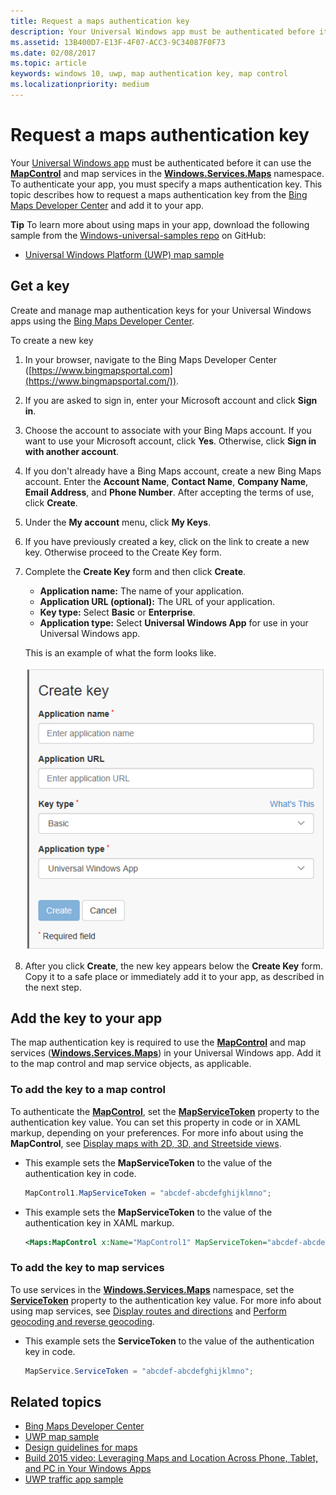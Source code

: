 ```yaml
---
title: Request a maps authentication key
description: Your Universal Windows app must be authenticated before it can use the MapControl and map services in the Windows.Services.Maps namespace.
ms.assetid: 13B400D7-E13F-4F07-ACC3-9C34087F0F73
ms.date: 02/08/2017
ms.topic: article
keywords: windows 10, uwp, map authentication key, map control
ms.localizationpriority: medium
---
```

# Request a maps authentication key




Your [Universal Windows app](https://msdn.microsoft.com/library/windows/apps/dn894631) must be authenticated before it can use the [**MapControl**](https://msdn.microsoft.com/library/windows/apps/dn637004) and map services in the [**Windows.Services.Maps**](https://msdn.microsoft.com/library/windows/apps/dn636979) namespace. To authenticate your app, you must specify a maps authentication key. This topic describes how to request a maps authentication key from the [Bing Maps Developer Center](https://www.bingmapsportal.com/) and add it to your app.

**Tip** To learn more about using maps in your app, download the following sample from the [Windows-universal-samples repo](https://go.microsoft.com/fwlink/p/?LinkId=619979) on GitHub:

-   [Universal Windows Platform (UWP) map sample](https://go.microsoft.com/fwlink/p/?LinkId=619977)

## Get a key


Create and manage map authentication keys for your Universal Windows apps using the [Bing Maps Developer Center](https://www.bingmapsportal.com/).

To create a new key

1.  In your browser, navigate to the Bing Maps Developer Center ([https://www.bingmapsportal.com](https://www.bingmapsportal.com/)).

2.  If you are asked to sign in, enter your Microsoft account and click **Sign in**.

3.  Choose the account to associate with your Bing Maps account. If you want to use your Microsoft account, click **Yes**. Otherwise, click **Sign in with another account**.

4.  If you don't already have a Bing Maps account, create a new Bing Maps account. Enter the **Account Name**, **Contact Name**, **Company Name**, **Email Address**, and **Phone Number**. After accepting the terms of use, click **Create**.

5.  Under the **My account** menu, click **My Keys**.

6.  If you have previously created a key, click on the link to create a new key. Otherwise proceed to the Create Key form.

7.  Complete the **Create Key** form and then click **Create**.

    -   **Application name:** The name of your application.
    -   **Application URL (optional):** The URL of your application.
    -   **Key type:** Select **Basic** or **Enterprise**.
    -   **Application type:** Select **Universal Windows App** for use in your Universal Windows app.

    This is an example of what the form looks like.

    ![an example of the create key form.](images/createkeydialog.png)

8.  After you click **Create**, the new key appears below the **Create Key** form. Copy it to a safe place or immediately add it to your app, as described in the next step.

## Add the key to your app


The map authentication key is required to use the [**MapControl**](https://msdn.microsoft.com/library/windows/apps/dn637004) and map services ([**Windows.Services.Maps**](https://msdn.microsoft.com/library/windows/apps/dn636979)) in your Universal Windows app. Add it to the map control and map service objects, as applicable.

### To add the key to a map control

To authenticate the [**MapControl**](https://msdn.microsoft.com/library/windows/apps/dn637004), set the [**MapServiceToken**](https://msdn.microsoft.com/library/windows/apps/dn637036) property to the authentication key value. You can set this property in code or in XAML markup, depending on your preferences. For more info about using the **MapControl**, see [Display maps with 2D, 3D, and Streetside views](display-maps.md).

-   This example sets the **MapServiceToken** to the value of the authentication key in code.

    ```cs
    MapControl1.MapServiceToken = "abcdef-abcdefghijklmno";
    ```

-   This example sets the **MapServiceToken** to the value of the authentication key in XAML markup.

    ```xml
    <Maps:MapControl x:Name="MapControl1" MapServiceToken="abcdef-abcdefghijklmno"/>
    ```

### To add the key to map services

To use services in the [**Windows.Services.Maps**](https://msdn.microsoft.com/library/windows/apps/dn636979) namespace, set the [**ServiceToken**](https://msdn.microsoft.com/library/windows/apps/dn636977) property to the authentication key value. For more info about using map services, see [Display routes and directions](routes-and-directions.md) and [Perform geocoding and reverse geocoding](geocoding.md).

-   This example sets the **ServiceToken** to the value of the authentication key in code.

    ```cs
    MapService.ServiceToken = "abcdef-abcdefghijklmno";
    ```

## Related topics

* [Bing Maps Developer Center](https://www.bingmapsportal.com/)
* [UWP map sample](https://go.microsoft.com/fwlink/p/?LinkId=619977)
* [Design guidelines for maps](https://msdn.microsoft.com/library/windows/apps/dn596102)
* [Build 2015 video: Leveraging Maps and Location Across Phone, Tablet, and PC in Your Windows Apps](https://channel9.msdn.com/Events/Build/2015/2-757)
* [UWP traffic app sample](https://go.microsoft.com/fwlink/p/?LinkId=619982)
